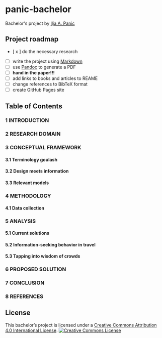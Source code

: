 # panic-bachelor

Bachelor's project by [Ilja A. Panic](http://iljapanic.me)

## Project roadmap
- [ x ] do the necessary research
- [ ] write the project using [Markdown](http://daringfireball.net/projects/markdown/)
- [ ] use [Pandoc](http://pandoc.org) to generate a PDF
- [ ] **hand in the paper!!!**
- [ ] add links to books and articles to REAME
- [ ] change references to BibTeX format 
- [ ] create GitHub Pages site

## Table of Contents


### 1 INTRODUCTION


### 2 RESEARCH DOMAIN


### 3 CONCEPTUAL FRAMEWORK

#### 3.1 Terminology goulash
#### 3.2 Design meets information
#### 3.3 Relevant models

### 4 METHODOLOGY
    
#### 4.1 Data collection

### 5 ANALYSIS

#### 5.1 Current solutions

#### 5.2 Information-seeking behavior in travel

#### 5.3 Tapping into wisdom of crowds

### 6 PROPOSED SOLUTION

### 7 CONCLUSION

### 8 REFERENCES



## License

This bachelor’s project is licensed under a [Creative Commons Attribution 4.0 International License](http://creativecommons.org/licenses/by-sa/4.0/).
<a rel="license" href="http://creativecommons.org/licenses/by-sa/4.0/"><img alt="Creative Commons License" style="border-width:0" src="https://i.creativecommons.org/l/by-sa/4.0/88x31.png" /></a>
